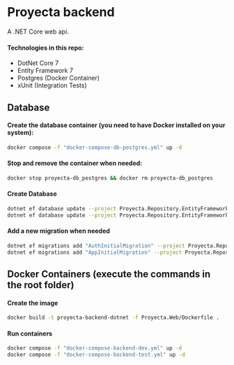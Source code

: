 # Proyecta backend
A .NET Core web api.

#### Technologies in this repo:
* DotNet Core 7
* Entity Framework 7
* Postgres (Docker Container)
* xUnit (Integration Tests)

## Database
#### Create the database container (you need to have Docker installed on your system):

```sh
docker compose -f "docker-compose-db-postgres.yml" up -d
```

#### Stop and remove the container when needed:

```sh
docker stop proyecta-db_postgres && docker rm proyecta-db_postgres
```

#### Create Database

```sh
dotnet ef database update --project Proyecta.Repository.EntityFramework --startup-project Proyecta.Web --context AuthDbContext
dotnet ef database update --project Proyecta.Repository.EntityFramework --startup-project Proyecta.Web --context AppDbContext
```

#### Add a new migration when needed

```sh
dotnet ef migrations add "AuthInitialMigration" --project Proyecta.Repository.EntityFramework --startup-project Proyecta.Web --context AuthDbContext
dotnet ef migrations add "AppInitialMigration" --project Proyecta.Repository.EntityFramework --startup-project Proyecta.Web --context AppDbContext
```

## Docker Containers (execute the commands in the root folder)
#### Create the image
```sh
docker build -t proyecta-backend-dotnet -f Proyecta.Web/Dockerfile .
```

#### Run containers
```sh
docker compose -f "docker-compose-backend-dev.yml" up -d
docker compose -f "docker-compose-backend-test.yml" up -d
```